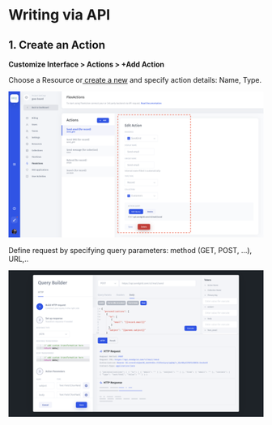 # Writing via API

## 1. Create an Action

**Customize Interface &gt; Actions &gt; +Add Action**

Choose a Resource or[ create a new](../../getting-started/integrations/) and specify action details: Name, Type. 

![](../../.gitbook/assets/screen-shot-2020-02-28-at-9.17.23-am%20%281%29.png)

Define request by specifying query parameters: method \(GET, POST, ...\), URL,..

![](../../.gitbook/assets/screen-shot-2020-02-28-at-9.17.35-am.png)



